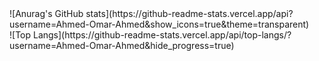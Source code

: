 <div style="display: flex; align-items: center; justify-content: center;">
  ![Anurag's GitHub stats](https://github-readme-stats.vercel.app/api?username=Ahmed-Omar-Ahmed&show_icons=true&theme=transparent)
<br>
![Top Langs](https://github-readme-stats.vercel.app/api/top-langs/?username=Ahmed-Omar-Ahmed&hide_progress=true) 
</div>

